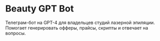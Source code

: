 
# Beauty GPT Bot

Телеграм-бот на GPT-4 для владельцев студий лазерной эпиляции.
Помогает генерировать офферы, прайсы, скрипты и отвечает на вопросы.
